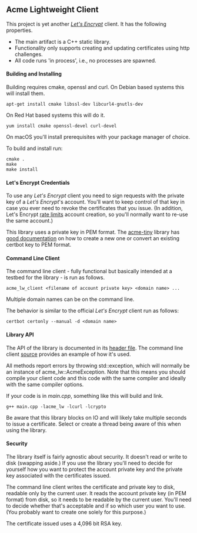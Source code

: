 ## Acme Lightweight Client

This project is yet another [_Let's Encrypt_](https://letsencrypt.org) client. It has the following properties.

* The main artifact is a C++ static library.
* Functionality only supports creating and updating certificates using http challenges.
* All code runs 'in process', i.e., no processes are spawned.

#### Building and Installing

Building requires cmake, openssl and curl. On Debian based systems this will install them.

```
apt-get install cmake libssl-dev libcurl4-gnutls-dev
```

On Red Hat based systems this will do it.

```
yum install cmake openssl-devel curl-devel
```

On macOS you'll install prerequisites with your package manager of choice.

To build and install run:

```
cmake .
make
make install
```

#### Let's Encrypt Credentials

To use any _Let's Encrypt_ client you need to sign requests with the private key of a _Let's Encrypt_'s account.
You'll want to keep control of that key in case you ever need to revoke the certificates that you issue. (In addition,
Let's Encrypt [rate limits](https://letsencrypt.org/docs/rate-limits/#:~:text=You%20can%20create%20a%20maximum%20of%2010%20Accounts%20per%20IP,one%20account%20for%20many%20customers) account creation, so you'll normally want to re-use the same account.)

This library uses a private key in PEM format. The [acme-tiny](https://github.com/diafygi/acme-tiny) library has 
[good documentation](https://github.com/diafygi/acme-tiny#step-1-create-a-lets-encrypt-account-private-key-if-you-havent-already) on how to create a new one or convert an existing certbot key to PEM format.

#### Command Line Client

The command line client - fully functional but basically intended at a testbed for the library - is run as follows.

```
acme_lw_client <filename of account private key> <domain name> ...
```

Multiple domain names can be on the command line.

The behavior is similar to the official _Let's Encrypt_ client run as follows:

```
certbot certonly --manual -d <domain name>
```

#### Library API

The API of the library is documented in its [header file](lib/acme-lw.h). The command line client [source](main/main.cpp)
provides an example of how it's used.

All methods report errors by throwing std::exception, which will normally be an instance of acme_lw::AcmeException.
Note that this means you should compile your client code and this code with the same compiler and ideally with
the same compiler options.

If your code is in _main.cpp_, something like this will build and link.

```
g++ main.cpp -lacme_lw -lcurl -lcrypto
```

Be aware that this library blocks on IO and will likely take multiple seconds to issue a certificate. Select or create a
thread being aware of this when using the library.

#### Security

The library itself is fairly agnostic about security. It doesn't read or write to disk (swapping aside.) If you use the library
you'll need to decide for yourself how you want to protect the account private key and the private key
associated with the certificates issued.

The command line client writes the certificate and private key to disk, readable only by the current user. It
reads the account private key (in PEM format) from disk, so it needs to be readable by the current user.
You'll need to decide whether that's acceptable and if so which user you want to use. (You probably want to
create one solely for this purpose.)

The certificate issued uses a 4,096 bit RSA key.




